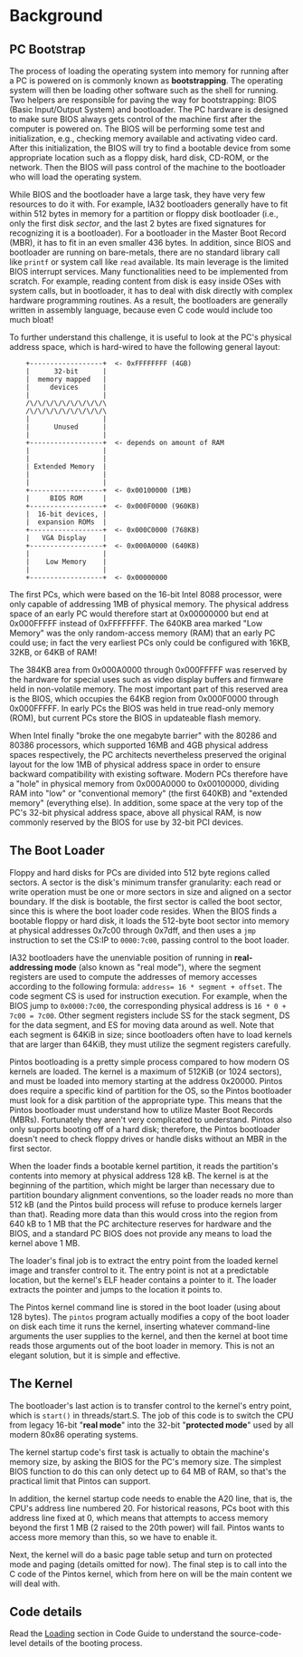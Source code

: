 # Background

## PC Bootstrap

The process of loading the operating system into memory for running after a PC is powered on is commonly known as **bootstrapping**. The operating system will then be loading other software such as the shell for running. Two helpers are responsible for paving the way for bootstrapping: BIOS (Basic Input/Output System) and bootloader. The PC hardware is designed to make sure BIOS always gets control of the machine first after the computer is powered on. The BIOS will be performing some test and initialization, e.g., checking memory available and activating video card. After this initialization, the BIOS will try to find a bootable device from some appropriate location such as a floppy disk, hard disk, CD-ROM, or the network. Then the BIOS will pass control of the machine to the bootloader who will load the operating system.

While BIOS and the bootloader have a large task, they have very few resources to do it with. For example, IA32 bootloaders generally have to fit within 512 bytes in memory for a partition or floppy disk bootloader (i.e., only the first disk _sector_, and the last 2 bytes are fixed signatures for recognizing it is a bootloader). For a bootloader in the Master Boot Record (MBR), it has to fit in an even smaller 436 bytes. In addition, since BIOS and bootloader are running on bare-metals, there are no standard library call like `printf` or system call like `read` available. Its main leverage is the limited BIOS interrupt services. Many functionalities need to be implemented from scratch. For example, reading content from disk is easy inside OSes with system calls, but in bootloader, it has to deal with disk directly with complex hardware programming routines. As a result, the bootloaders are generally written in assembly language, because even C code would include too much bloat!

To further understand this challenge, it is useful to look at the PC's physical address space, which is hard-wired to have the following general layout:

```
	+------------------+  <- 0xFFFFFFFF (4GB)
	|      32-bit      |
	|  memory mapped   |
	|     devices      |
	|                  |
	/\/\/\/\/\/\/\/\/\/\
	/\/\/\/\/\/\/\/\/\/\
	|                  |
	|      Unused      |
	|                  |
	+------------------+  <- depends on amount of RAM
	|                  |
	|                  |
	| Extended Memory  |
	|                  |
	|                  |
	+------------------+  <- 0x00100000 (1MB)
	|     BIOS ROM     |
	+------------------+  <- 0x000F0000 (960KB)
	|  16-bit devices, |
	|  expansion ROMs  |
	+------------------+  <- 0x000C0000 (768KB)
	|   VGA Display    |
	+------------------+  <- 0x000A0000 (640KB)
	|                  |
	|    Low Memory    |
	|                  |
	+------------------+  <- 0x00000000
```

The first PCs, which were based on the 16-bit Intel 8088 processor, were only capable of addressing 1MB of physical memory. The physical address space of an early PC would therefore start at 0x00000000 but end at 0x000FFFFF instead of 0xFFFFFFFF. The 640KB area marked "Low Memory" was the only random-access memory (RAM) that an early PC could use; in fact the very earliest PCs only could be configured with 16KB, 32KB, or 64KB of RAM!

The 384KB area from 0x000A0000 through 0x000FFFFF was reserved by the hardware for special uses such as video display buffers and firmware held in non-volatile memory. The most important part of this reserved area is the BIOS, which occupies the 64KB region from 0x000F0000 through 0x000FFFFF. In early PCs the BIOS was held in true read-only memory (ROM), but current PCs store the BIOS in updateable flash memory.

When Intel finally "broke the one megabyte barrier" with the 80286 and 80386 processors, which supported 16MB and 4GB physical address spaces respectively, the PC architects nevertheless preserved the original layout for the low 1MB of physical address space in order to ensure backward compatibility with existing software. Modern PCs therefore have a "hole" in physical memory from 0x000A0000 to 0x00100000, dividing RAM into "low" or "conventional memory" (the first 640KB) and "extended memory" (everything else). In addition, some space at the very top of the PC's 32-bit physical address space, above all physical RAM, is now commonly reserved by the BIOS for use by 32-bit PCI devices.

## The Boot Loader

Floppy and hard disks for PCs are divided into 512 byte regions called sectors. A sector is the disk's minimum transfer granularity: each read or write operation must be one or more sectors in size and aligned on a sector boundary. If the disk is bootable, the first sector is called the boot sector, since this is where the boot loader code resides. When the BIOS finds a bootable floppy or hard disk, it loads the 512-byte boot sector into memory at physical addresses 0x7c00 through 0x7dff, and then uses a `jmp` instruction to set the CS:IP to `0000:7c00`, passing control to the boot loader.

IA32 bootloaders have the unenviable position of running in **real-addressing mode** (also known as "real mode"), where the segment registers are used to compute the addresses of memory accesses according to the following formula: `address= 16 * segment + offset`. The code segment CS is used for instruction execution. For example, when the BIOS jump to `0x0000:7c00`, the corresponding physical address is `16 * 0 + 7c00 = 7c00`. Other segment registers include SS for the stack segment, DS for the data segment, and ES for moving data around as well. Note that each segment is 64KiB in size; since bootloaders often have to load kernels that are larger than 64KiB, they must utilize the segment registers carefully.

Pintos bootloading is a pretty simple process compared to how modern OS kernels are loaded. The kernel is a maximum of 512KiB (or 1024 sectors), and must be loaded into memory starting at the address 0x20000. Pintos does require a specific kind of partition for the OS, so the Pintos bootloader must look for a disk partition of the appropriate type. This means that the Pintos bootloader must understand how to utilize Master Boot Records (MBRs). Fortunately they aren't very complicated to understand. Pintos also only supports booting off of a hard disk; therefore, the Pintos bootloader doesn't need to check floppy drives or handle disks without an MBR in the first sector.

When the loader finds a bootable kernel partition, it reads the partition's contents into memory at physical address 128 kB. The kernel is at the beginning of the partition, which might be larger than necessary due to partition boundary alignment conventions, so the loader reads no more than 512 kB (and the Pintos build process will refuse to produce kernels larger than that). Reading more data than this would cross into the region from 640 kB to 1 MB that the PC architecture reserves for hardware and the BIOS, and a standard PC BIOS does not provide any means to load the kernel above 1 MB.

The loader's final job is to extract the entry point from the loaded kernel image and transfer control to it. The entry point is not at a predictable location, but the kernel's ELF header contains a pointer to it. The loader extracts the pointer and jumps to the location it points to.

The Pintos kernel command line is stored in the boot loader (using about 128 bytes). The `pintos` program actually modifies a copy of the boot loader on disk each time it runs the kernel, inserting whatever command-line arguments the user supplies to the kernel, and then the kernel at boot time reads those arguments out of the boot loader in memory. This is not an elegant solution, but it is simple and effective.

## The Kernel

The bootloader's last action is to transfer control to the kernel's entry point, which is `start()` in threads/start.S. The job of this code is to switch the CPU from legacy 16-bit "**real mode**" into the 32-bit "**protected mode**" used by all modern 80x86 operating systems.

The kernel startup code's first task is actually to obtain the machine's memory size, by asking the BIOS for the PC's memory size. The simplest BIOS function to do this can only detect up to 64 MB of RAM, so that's the practical limit that Pintos can support.

In addition, the kernel startup code needs to enable the A20 line, that is, the CPU's address line numbered 20. For historical reasons, PCs boot with this address line fixed at 0, which means that attempts to access memory beyond the first 1 MB (2 raised to the 20th power) will fail. Pintos wants to access more memory than this, so we have to enable it.

Next, the kernel will do a basic page table setup and turn on protected mode and paging (details omitted for now). The final step is to call into the C code of the Pintos kernel, which from here on will be the main content we will deal with.

## Code details

Read the [Loading](../../appendix/reference-guide/loading.md) section in Code Guide to understand the source-code-level details of the booting process.
